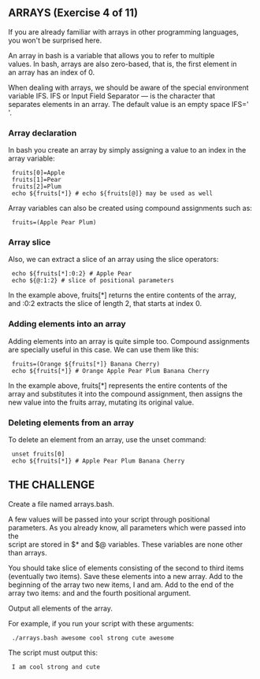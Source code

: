  ## ARRAYS (Exercise 4 of 11)  
   
  If you are already familiar with arrays in other programming languages,  
  you won't be surprised here.  
   
  An array in bash is a variable that allows you to refer to multiple  
  values. In bash, arrays are also zero-based, that is, the first element in  
  an array has an index of 0.  
   
  When dealing with arrays, we should be aware of the special environment  
  variable IFS. IFS or Input Field Separator — is the character that  
  separates elements in an array. The default value is an empty space IFS='  
  '.  
   
 ### Array declaration  
   
  In bash you create an array by simply assigning a value to an index in the  
  array variable:  
   
     fruits[0]=Apple  
     fruits[1]=Pear  
     fruits[2]=Plum  
     echo ${fruits[*]} # echo ${fruits[@]} may be used as well  
   
  Array variables can also be created using compound assignments such as:  
   
     fruits=(Apple Pear Plum)  
   
 ### Array slice  
   
  Also, we can extract a slice of an array using the slice operators:  
   
     echo ${fruits[*]:0:2} # Apple Pear  
     echo ${@:1:2} # slice of positional parameters  
   
  In the example above, fruits[*] returns the entire contents of the array,  
  and :0:2 extracts the slice of length 2, that starts at index 0.  
   
 ### Adding elements into an array  
   
  Adding elements into an array is quite simple too. Compound assignments  
  are specially useful in this case. We can use them like this:  
   
     fruits=(Orange ${fruits[*]} Banana Cherry)  
     echo ${fruits[*]} # Orange Apple Pear Plum Banana Cherry  
   
  In the example above, fruits[*] represents the entire contents of the  
  array and substitutes it into the compound assignment, then assigns the  
  new value into the fruits array, mutating its original value.  
   
 ### Deleting elements from an array  
   
  To delete an element from an array, use the unset command:  
   
     unset fruits[0]  
     echo ${fruits[*]} # Apple Pear Plum Banana Cherry  
   
 ## THE CHALLENGE  
   
  Create a file named arrays.bash.  
   
  A few values will be passed into your script through positional  
  parameters. As you already know, all parameters which were passed into the  
  script are stored in $* and $@ variables. These variables are none other  
  than arrays.  
   
  You should take slice of elements consisting of the second to third items  
  (eventually two items). Save these elements into a new array. Add to the  
  beginning of the array two new items, I and am. Add to the end of the  
  array two items: and and the fourth positional argument.  
   
  Output all elements of the array.  
   
  For example, if you run your script with these arguments:  
   
     ./arrays.bash awesome cool strong cute awesome  
   
  The script must output this:  
   
     I am cool strong and cute  

